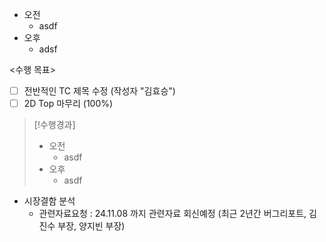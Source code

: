 - 오전
	- asdf
- 오후
	- adsf

<수행 목표>
- [ ] 전반적인 TC 제목 수정 (작성자 "김효승")
- [ ] 2D Top 마무리 (100%)

>[!수행경과]
>- 오전
>	- asdf
>- 오후
>	- asdf

- 시장결함 분석
    - 관련자료요청 : 24.11.08 까지 관련자료 회신예정 (최근 2년간 버그리포트, 김진수 부장, 양지빈 부장)
